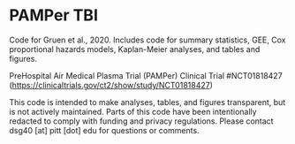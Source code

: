 # PAMPer TBI

Code for Gruen et al., 2020. Includes code for summary statistics, GEE, Cox proportional hazards models, Kaplan-Meier analyses, and tables and figures.

PreHospital Air Medical Plasma Trial (PAMPer) Clinical Trial #NCT01818427 (https://clinicaltrials.gov/ct2/show/study/NCT01818427)

This code is intended to make analyses, tables, and figures transparent, but is not actively maintained. Parts of this code have been intentionally redacted to comply with funding and privacy regulations. Please contact dsg40 [at] pitt [dot] edu for questions or comments.
